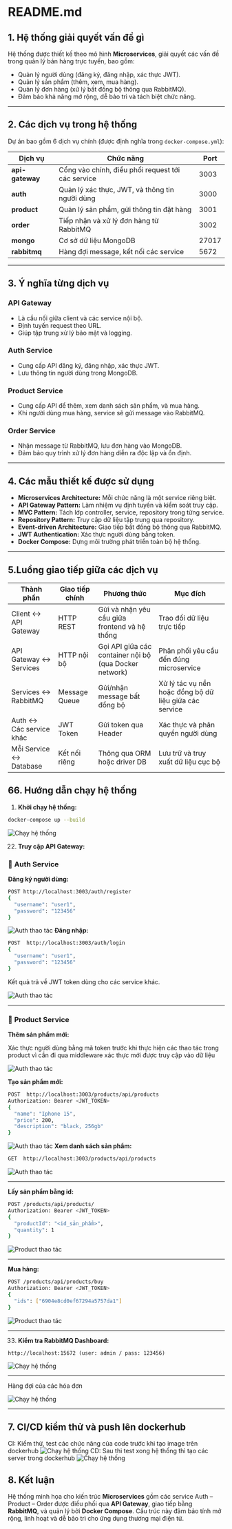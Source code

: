 # README.md

## 1. Hệ thống giải quyết vấn đề gì

Hệ thống được thiết kế theo mô hình **Microservices**, giải quyết các vấn đề trong quản lý bán hàng trực tuyến, bao gồm:

* Quản lý người dùng (đăng ký, đăng nhập, xác thực JWT).
* Quản lý sản phẩm (thêm, xem, mua hàng).
* Quản lý đơn hàng (xử lý bất đồng bộ thông qua RabbitMQ).
* Đảm bảo khả năng mở rộng, dễ bảo trì và tách biệt chức năng.
---

## 2. Các dịch vụ trong hệ thống

Dự án bao gồm 6 dịch vụ chính (được định nghĩa trong `docker-compose.yml`):

| Dịch vụ         | Chức năng                                         | Port  |
| --------------- | ------------------------------------------------- | ----- |
| **api-gateway** | Cổng vào chính, điều phối request tới các service | 3003  |
| **auth**        | Quản lý xác thực, JWT, và thông tin người dùng    | 3000  |
| **product**     | Quản lý sản phẩm, gửi thông tin đặt hàng          | 3001  |
| **order**       | Tiếp nhận và xử lý đơn hàng từ RabbitMQ           | 3002  |
| **mongo**       | Cơ sở dữ liệu MongoDB                             | 27017 |
| **rabbitmq**    | Hàng đợi message, kết nối các service             | 5672  |

---

## 3. Ý nghĩa từng dịch vụ

### **API Gateway**

* Là cầu nối giữa client và các service nội bộ.
* Định tuyến request theo URL.
* Giúp tập trung xử lý bảo mật và logging.

### **Auth Service**

* Cung cấp API đăng ký, đăng nhập, xác thực JWT.
* Lưu thông tin người dùng trong MongoDB.

### **Product Service**

* Cung cấp API để thêm, xem danh sách sản phẩm, và mua hàng.
* Khi người dùng mua hàng, service sẽ gửi message vào RabbitMQ.

### **Order Service**

* Nhận message từ RabbitMQ, lưu đơn hàng vào MongoDB.
* Đảm bảo quy trình xử lý đơn hàng diễn ra độc lập và ổn định.


---

## 4. Các mẫu thiết kế được sử dụng

* **Microservices Architecture:** Mỗi chức năng là một service riêng biệt.
* **API Gateway Pattern:** Làm nhiệm vụ định tuyến và kiểm soát truy cập.
* **MVC Pattern:** Tách lớp controller, service, repository trong từng service.
* **Repository Pattern:** Truy cập dữ liệu tập trung qua repository.
* **Event-driven Architecture:** Giao tiếp bất đồng bộ thông qua RabbitMQ.
* **JWT Authentication:** Xác thực người dùng bằng token.
* **Docker Compose:** Dựng môi trường phát triển toàn bộ hệ thống.

---
## 5.Luồng giao tiếp giữa các dịch vụ
| Thành phần                 | Giao tiếp chính | Phương thức         | Mục đích |
|-----------------------------|-----------------|---------------------|----------|
| Client ↔ API Gateway        | HTTP REST       | Gửi và nhận yêu cầu giữa frontend và hệ thống | Trao đổi dữ liệu trực tiếp |
| API Gateway ↔ Services      | HTTP nội bộ     | Gọi API giữa các container nội bộ (qua Docker network) | Phân phối yêu cầu đến đúng microservice |
| Services ↔ RabbitMQ         | Message Queue   | Gửi/nhận message bất đồng bộ | Xử lý tác vụ nền hoặc đồng bộ dữ liệu giữa các service |
| Auth ↔ Các service khác     | JWT Token       | Gửi token qua Header | Xác thực và phân quyền người dùng |
| Mỗi Service ↔ Database      | Kết nối riêng   | Thông qua ORM hoặc driver DB | Lưu trữ và truy xuất dữ liệu cục bộ |

## 66. Hướng dẫn chạy hệ thống

1. **Khởi chạy hệ thống:**

```bash
docker-compose up --build
```
![Chạy hệ thống](public/image/docker-compass.png)

22. **Truy cập API Gateway:**

### 🔹 **Auth Service**

**Đăng ký người dùng:**

```bash
POST http://localhost:3003/auth/register
{
  "username": "user1",
  "password": "123456"
}
```
![Auth thao tác](public/image/register.png)
**Đăng nhập:**

```bash
POST  http://localhost:3003/auth/login
{
  "username": "user1",
  "password": "123456"
}
```

Kết quả trả về JWT token dùng cho các service khác.

![Auth thao tác](public/image/login.png)

---

### 🔹 **Product Service**

**Thêm sản phẩm mới:**

Xác thực người dùng bằng mã token trước khi thực hiện các thao tác trong product vì cần đi qua middleware xác thực mới được truy cập vào dữ liệu

![Auth thao tác](public/image/token.png)

**Tạo sản phẩm mới:**
```bash
POST  http://localhost:3003/products/api/products
Authorization: Bearer <JWT_TOKEN>
{
  "name": "Iphone 15",
  "price": 200,
  "description": "black, 256gb"
}
```
![Auth thao tác](public/image/create-product.png)
**Xem danh sách sản phẩm:**

```bash
GET  http://localhost:3003/products/api/products
```
![Auth thao tác](public/image/list-product.png)

---

**Lấy sản phẩm bằng id:**

```bash
POST /products/api/products/
Authorization: Bearer <JWT_TOKEN>
{
  "productId": "<id_sản_phẩm>",
  "quantity": 1
}
```

![Product thao tác](public/image/get-product-id.png)

---

**Mua hàng:**

```bash
POST /products/api/products/buy
Authorization: Bearer <JWT_TOKEN>
{
  "ids": ["6904e8cd0ef67294a5757da1"]
}
```

![Product thao tác](public/image/buy-product.png)


---


33. **Kiểm tra RabbitMQ Dashboard:**

```
http://localhost:15672 (user: admin / pass: 123456)
```

![Chạy hệ thống](public/image/rabbitMQ.png)

---
Hàng đợi của các hóa đơn 

![Chạy hệ thống](public/image/rabbitMQ-quence.png)

---

## 7. CI/CD kiểm thử và push lên dockerhub
CI: Kiểm thử, test các chức năng của code trước khi tạo image trên dockerhub
![Chạy hệ thống](public/image/ci.png)
CD: Sau thi test xong hệ thống thì tạo các server trong dockerhub
![Chạy hệ thống](public/image/cd.png)

## 8. Kết luận

Hệ thống minh họa cho kiến trúc **Microservices** gồm các service Auth – Product – Order được điều phối qua **API Gateway**, giao tiếp bằng **RabbitMQ**, và quản lý bởi **Docker Compose**. Cấu trúc này đảm bảo tính mở rộng, linh hoạt và dễ bảo trì cho ứng dụng thương mại điện tử.

